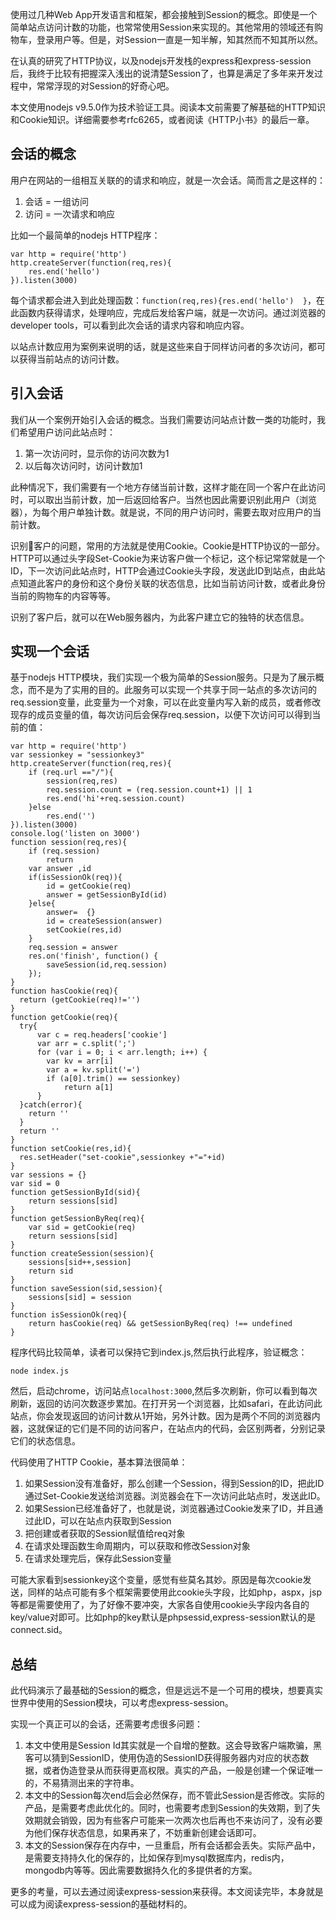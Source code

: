 使用过几种Web App开发语言和框架，都会接触到Session的概念。即使是一个简单站点访问计数的功能，也常常使用Session来实现的。其他常用的领域还有购物车，登录用户等。但是，对Session一直是一知半解，知其然而不知其所以然。

在认真的研究了HTTP协议，以及nodejs开发栈的express和express-session后，我终于比较有把握深入浅出的说清楚Session了，也算是满足了多年来开发过程中，常常浮现的对Session的好奇心吧。

本文使用nodejs v9.5.0作为技术验证工具。阅读本文前需要了解基础的HTTP知识和Cookie知识。详细需要参考rfc6265，或者阅读《HTTP小书》的最后一章。

## 会话的概念

用户在网站的一组相互关联的的请求和响应，就是一次会话。简而言之是这样的：

1. 会话 = 一组访问
2. 访问 = 一次请求和响应

比如一个最简单的nodejs HTTP程序：

    var http = require('http')
    http.createServer(function(req,res){
        res.end('hello')	
    }).listen(3000)

每个请求都会进入到此处理函数：`function(req,res){res.end('hello')	}`，在此函数内获得请求，处理响应，完成后发给客户端，就是一次访问。通过浏览器的developer tools，可以看到此次会话的请求内容和响应内容。

以站点计数应用为案例来说明的话，就是这些来自于同样访问者的多次访问，都可以获得当前站点的访问计数。


## 引入会话

我们从一个案例开始引入会话的概念。当我们需要访问站点计数一类的功能时，我们希望用户访问此站点时：

1. 第一次访问时，显示你的访问次数为1
2. 以后每次访问时，访问计数加1

此种情况下，我们需要有一个地方存储当前计数，这样才能在同一个客户在此访问时，可以取出当前计数，加一后返回给客户。当然也因此需要识别此用户（浏览器），为每个用户单独计数。就是说，不同的用户访问时，需要去取对应用户的当前计数。

识别客户的问题，常用的方法就是使用Cookie。Cookie是HTTP协议的一部分。HTTP可以通过头字段Set-Cookie为来访客户做一个标记，这个标记常常就是一个ID，下一次访问此站点时，HTTP会通过Cookie头字段，发送此ID到站点，由此站点知道此客户的身份和这个身份关联的状态信息，比如当前访问计数，或者此身份当前的购物车的内容等等。

识别了客户后，就可以在Web服务器内，为此客户建立它的独特的状态信息。

## 实现一个会话

基于nodejs HTTP模块，我们实现一个极为简单的Session服务。只是为了展示概念，而不是为了实用的目的。此服务可以实现一个共享于同一站点的多次访问的req.session变量，此变量为一个对象，可以在此变量内写入新的成员，或者修改现存的成员变量的值，每次访问后会保存req.session，以便下次访问可以得到当前的值：

    var http = require('http')
    var sessionkey = "sessionkey3"
    http.createServer(function(req,res){
    	if (req.url =="/"){
    		session(req,res)
    		req.session.count = (req.session.count+1) || 1
    		res.end('hi'+req.session.count)
    	}else
    		res.end('')	
    }).listen(3000)
    console.log('listen on 3000')
    function session(req,res){
    	if (req.session)
    		return
    	var answer ,id
    	if(isSessionOk(req)){
    		id = getCookie(req)
    		answer = getSessionById(id)
    	}else{
    		answer=  {}
    		id = createSession(answer)
    		setCookie(res,id)
    	}
    	req.session = answer
    	res.on('finish', function() {
    		saveSession(id,req.session)
    	});
    }
    function hasCookie(req){
      return (getCookie(req)!='') 
    }
    function getCookie(req){
      try{
    	  var c = req.headers['cookie']
    	  var arr = c.split(';')
    	  for (var i = 0; i < arr.length; i++) {
    	  	var kv = arr[i]
    	  	var a = kv.split('=')
    	  	if (a[0].trim() == sessionkey)
    	  		return a[1]
    	  }
      }catch(error){
      	return ''
      }
      return ''
    }
    function setCookie(res,id){
      res.setHeader("set-cookie",sessionkey +"="+id)
    }
    var sessions = {}
    var sid = 0  
    function getSessionById(sid){
    	return sessions[sid]
    }
    function getSessionByReq(req){
    	var sid = getCookie(req)
    	return sessions[sid]
    }
    function createSession(session){
    	sessions[sid++,session]
    	return sid
    }
    function saveSession(sid,session){
    	sessions[sid] = session
    }
    function isSessionOk(req){
    	return hasCookie(req) && getSessionByReq(req) !== undefined
    }

程序代码比较简单，读者可以保持它到index.js,然后执行此程序，验证概念：

    node index.js 

然后，启动chrome，访问站点`localhost:3000`,然后多次刷新，你可以看到每次刷新，返回的访问次数逐步累加。在打开另一个浏览器，比如safari，在此访问此站点，你会发现返回的访问计数从1开始，另外计数。因为是两个不同的浏览器内器，这就保证的它们是不同的访问客户，在站点内的代码，会区别两者，分别记录它们的状态信息。

代码使用了HTTP Cookie，基本算法很简单：

1. 如果Session没有准备好，那么创建一个Session，得到Session的ID，把此ID通过Set-Cookie发送给浏览器。浏览器会在下一次访问此站点时，发送此ID。
2. 如果Session已经准备好了，也就是说，浏览器通过Cookie发来了ID，并且通过此ID，可以在站点内获取到Session
3. 把创建或者获取的Session赋值给req对象
4. 在请求处理函数生命周期内，可以获取和修改Session对象
5. 在请求处理完后，保存此Session变量

可能大家看到sessionkey这个变量，感觉有些莫名其妙。原因是每次cookie发送，同样的站点可能有多个框架需要使用此cookie头字段，比如php，aspx，jsp等都是需要使用了，为了好像不要冲突，大家各自使用cookie头字段内各自的key/value对即可。比如php的key默认是phpsessid,express-session默认的是connect.sid。

## 总结

此代码演示了最基础的Session的概念，但是远远不是一个可用的模块，想要真实世界中使用的Session模块，可以考虑express-session。

实现一个真正可以的会话，还需要考虑很多问题：
1. 本文中使用是Session Id其实就是一个自增的整数。这会导致客户端欺骗，黑客可以猜到SessionID，使用伪造的SessionID获得服务器内对应的状态数据，或者伪造登录从而获得更高权限。真实的产品，一般是创建一个保证唯一的，不易猜测出来的字符串。
2. 本文中的Session每次end后会必然保存，而不管此Session是否修改。实际的产品，是需要考虑此优化的。同时，也需要考虑到Session的失效期，到了失效期就会销毁，因为有些客户可能来一次两次也后再也不来访问了，没有必要为他们保存状态信息，如果再来了，不妨重新创建会话即可。
3. 本文的Session保存在内存中，一旦重启，所有会话都会丢失。实际产品中，是需要支持持久化的保存的，比如保存到mysql数据库内，redis内，mongodb内等等。因此需要数据持久化的多提供者的方案。

更多的考量，可以去通过阅读express-session来获得。本文阅读完毕，本身就是可以成为阅读express-session的基础材料的。












    
    